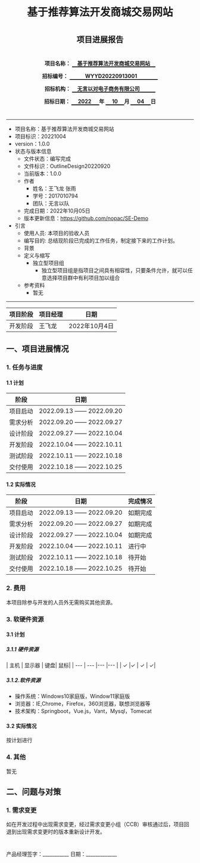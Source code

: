 <center>  

# 基于推荐算法开发商城交易网站
#
#
## 项目进展报告
#
#
#

__项目名称：
<span style="border-bottom:2px solid black;">
&emsp;基于推荐算法开发商城交易网站&emsp;</span>__

**招标编号：
<span style="border-bottom:2px solid black;">
&emsp;&emsp;&emsp;WYYD20220913001&emsp;&emsp;&emsp;&emsp;</span>**

**招标机构：
<span style="border-bottom:2px solid black;">
&emsp;无言以对电子商务有限公司&emsp;&emsp;&emsp;</span>**

**招标日期：
<span style="border-bottom:2px solid black;">&nbsp;&ensp;&ensp;2022&ensp;&ensp;&ensp;</span>年
<span style="border-bottom:2px solid black;">&nbsp;&emsp;10&emsp;&nbsp;</span>月
<span style="border-bottom:2px solid black;">&emsp;&nbsp;04&emsp;&nbsp;</span>日**
</center>  

#

---
* 项目名称：基于推荐算法开发商城交易网站
* 项目标识：20221004
* version：1.0.0
* 状态与版本信息
    * 文件状态：编写完成
    * 文件标识：OutlineDesign20220920
    * 当前版本：1.0.0
    * 作者
        * 姓名：王飞龙 张雨
        * 学号：2017010794 
        * 团队：无言以队
    * 完成日期：2022年10月05日
    * 版本更新信息：https://github.com/nopac/SE-Demo
* 引言
    * 使用人员: 本项目的验收人员
    * 编写目的: 总结现阶段已完成的工作任务，制定接下来的工作计划。
    * 背景
    * 定义与缩写
        * 独立型项目组
            * 独立型项目组是指项目之间具有相容性，只要条件允许，就可以任意选择项目群中有利项目加以组合
    * 参考资料
      * 暂无

---


|项目阶段|项目经理|日期|
|---|---|---|
|开发阶段|王飞龙|2022年10月4日|


## 一、项目进展情况
### 1. 任务与进度
#### 1.1 计划
|阶段|日期|
|---|---|
|项目启动|2022.09.13 —— 2022.09.20|
|需求分析|2022.09.20 —— 2022.09.27|
|设计阶段|2022.09.27 —— 2022.10.04|
|开发阶段|2022.10.04 —— 2022.10.11|
|测试阶段|2022.10.11 —— 2022.10.18|
|交付使用|2022.10.18 —— 2022.10.25|

#### 1.2 实际情况
|阶段|日期|完成情况|
|---|---|---|
|项目启动|2022.09.13 —— 2022.09.20|如期完成|
|需求分析|2022.09.20 —— 2022.09.27|如期完成|
|设计阶段|2022.09.27 —— 2022.10.04|如期完成|
|开发阶段|2022.10.04 —— 2022.10.11|进行中|
|测试阶段|2022.10.11 —— 2022.10.18|待开始|
|交付使用|2022.10.18 —— 2022.10.25|待开始|
### 2. 费用
本项目除参与开发的人员外无需购买其他资源。


### 3. 软硬件资源
#### 3.1 计划
##### 3.1.1 硬件资源
| 主机    |   显示器 |   键盘|    鼠标|
    | --- | --- |--- |--- |
| ✓ |✓   |   ✓  |    ✓|

##### 3.1.2.软件资源
* 操作系统：Windows10家庭版，Window11家庭版
* 浏览器：IE,Chrome，Firefox，360浏览器，联想浏览器等
* 技术架构：Springboot，Vue.js，Vant，Mysql，Tomecat

#### 3.2 实际情况
按计划进行
### 4. 其他
暂无
## 二、问题与对策
### 1. 需求变更
如在开发过程中出现需求变更，经过需求变更小组（CCB）审核通过后，项目回退到出现需求变更时的版本重新设计开发。

#
#

产品经理签字：___________           日期：_____________